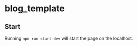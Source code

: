 # blog_template


## Start
Running `npm run start-dev` will start the page on the localhost. 


![]()
